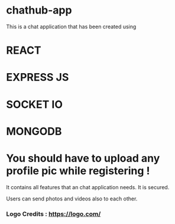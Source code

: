 # chathub-app

This is a chat application that has been created using
# REACT
# EXPRESS JS
# SOCKET IO
# MONGODB

# You should have to upload any profile pic while registering !

It contains all features that an chat application needs.
It is secured.

Users can send photos and videos also to each other.



### Logo Credits : https://logo.com/
